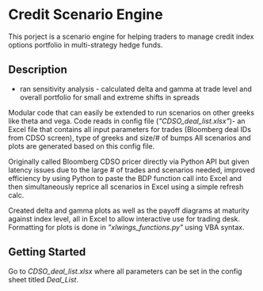# Credit Scenario Engine
This porject is a scenario engine for helping traders to manage credit index options portfolio in multi-strategy hedge funds.
## Description
- ran sensitivity analysis - calculated delta and gamma at trade level and overall portfolio for small and extreme shifts in spreads

Modular code that can easily be extended to run scenarios on other greeks like theta and vega.
Code reads in config file (_"CDSO_deal_list.xlsx"_)- an Excel file that contains all input parameters for trades (Bloomberg deal IDs from CDSO screen), type of greeks and size/# of bumps  All scenarios and plots are generated based on this config file.

Originally called Bloomberg CDSO pricer directly via Python API but given latency issues due to the large # of trades and scenarios needed, improved efficiency by using Python to paste the BDP function call into Excel and then simultaneously reprice all scenarios in Excel using a simple refresh calc. 

Created delta and gamma plots as well as the payoff diagrams at maturity against index level, all in Excel to allow interactive use for trading desk. Formatting for plots is done in _"xlwings_functions.py"_ using VBA syntax.
## Getting Started
Go to _CDSO_deal_list.xlsx_ where all parameters can be set in the config sheet titled _Deal_List_.
